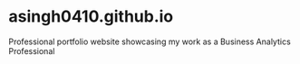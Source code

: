 # asingh0410.github.io
Professional portfolio website showcasing my work as a Business Analytics Professional
